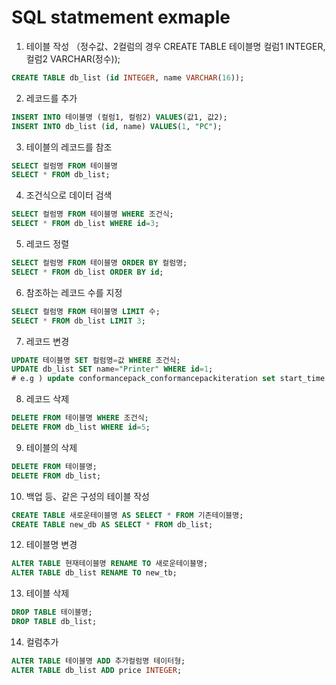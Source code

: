 SQL statmement exmaple
===========

1. 테이블 작성
（정수값、2컬럼의 경우 CREATE TABLE 테이블명 컬럼1 INTEGER, 컬럼2 VARCHAR(정수));
```sql
CREATE TABLE db_list (id INTEGER, name VARCHAR(16));
```

2. 레코드를 추가
```sql
INSERT INTO 테이블명 (컬럼1, 컬럼2) VALUES(값1, 값2);
INSERT INTO db_list (id, name) VALUES(1, "PC");
```

3. 테이블의 레코드를 참조
```sql
SELECT 컬럼명 FROM 테이블명
SELECT * FROM db_list;
```

4. 조건식으로 데이터 검색
```sql
SELECT 컬럼명 FROM 테이블명 WHERE 조건식;
SELECT * FROM db_list WHERE id=3;
```

5. 레코드 정렬
```sql
SELECT 컬럼명 FROM 테이블명 ORDER BY 컬럼명;
SELECT * FROM db_list ORDER BY id;
```

6. 참조하는 레코드 수를 지정
```sql
SELECT 컬럼명 FROM 테이블명 LIMIT 수;
SELECT * FROM db_list LIMIT 3;
```

7. 레코드 변경
```sql
UPDATE 테이블명 SET 컬럼명=값 WHERE 조건식;
UPDATE db_list SET name="Printer" WHERE id=1;
# e.g ) update conformancepack_conformancepackiteration set start_time = date '2015-03-17' where id=8;
```

8. 레코드 삭제
```sql
DELETE FROM 테이블명 WHERE 조건식;
DELETE FROM db_list WHERE id=5;
```

9. 테이블의 삭제
```sql
DELETE FROM 테이블명;
DELETE FROM db_list;
```

10. 백업 등、같은 구성의 테이블 작성
```sql
CREATE TABLE 새로운테이블명 AS SELECT * FROM 기존테이블명;
CREATE TABLE new_db AS SELECT * FROM db_list;
```

12. 테이블명 변경
```sql
ALTER TABLE 현재테이블명 RENAME TO 새로운테이블명;
ALTER TABLE db_list RENAME TO new_tb;
```

13. 테이블 삭제
```sql
DROP TABLE 테이블명;
DROP TABLE db_list;
```

14. 컬럼추가
```sql
ALTER TABLE 테이블명 ADD 추가컬럼명 테이터형;
ALTER TABLE db_list ADD price INTEGER;
```
